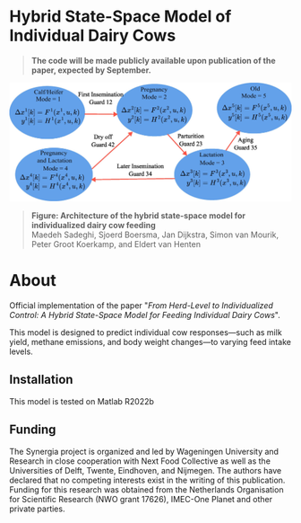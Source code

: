 # Hybrid State-Space Model of Individual Dairy Cows
>**The code will be made publicly available upon publication of the paper, expected by September.**

![Hybrid model architecture](assets/hybrid.jpg "Hybrid model architecture")
> **Figure: Architecture of the hybrid state-space model for individualized dairy cow feeding**\
> Maedeh Sadeghi, Sjoerd Boersma, Jan Dijkstra, Simon van Mourik, Peter Groot Koerkamp, and Eldert van Henten

# About
Official implementation of the paper "*From Herd-Level to Individualized Control: A Hybrid State-Space Model for Feeding Individual Dairy Cows*".

This model is designed to predict individual cow responses—such as milk yield, methane emissions, and body weight changes—to varying feed intake levels.

## Installation
This model is tested on Matlab R2022b
<!-- 
## Citation
```
<<ADD CITATION IN BIBTEX FORMAT>>
```
-->

## Funding
The Synergia project is organized and led by Wageningen University and Research in close cooperation with Next Food Collective as well as the Universities of Delft, Twente, Eindhoven, and Nijmegen. The authors have declared that no competing interests exist in the writing of this publication. Funding for this research was obtained from the Netherlands Organisation for Scientific Research (NWO grant 17626), IMEC-One Planet and other private parties.
